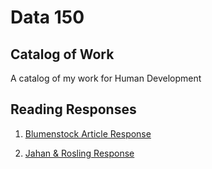 # Data 150 

## Catalog of Work

A catalog of my work for Human Development 

## Reading Responses 

1. [Blumenstock Article Response](https://niranair.github.io/workshop/blumenstock)

2. [Jahan & Rosling Response](https://niranair.github.io/workshop/jahanrosling)




